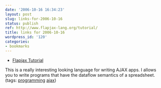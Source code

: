 ```yaml
---
date: '2006-10-16 16:34:23'
layout: post
slug: links-for-2006-10-16
status: publish
ref: http://www.flapjax-lang.org/tutorial/
title: links for 2006-10-16
wordpress_id: '120'
categories:
- bookmarks
---
```




  * [Flapjax Tutorial](http://www.flapjax-lang.org/tutorial/)




This is a really interesting looking language for writing AJAX apps.  I allows you to write programs that have the dataflow semantics of a spreadsheet. (tags: [programming](http://del.icio.us/eob/programming) [ajax](http://del.icio.us/eob/ajax))






